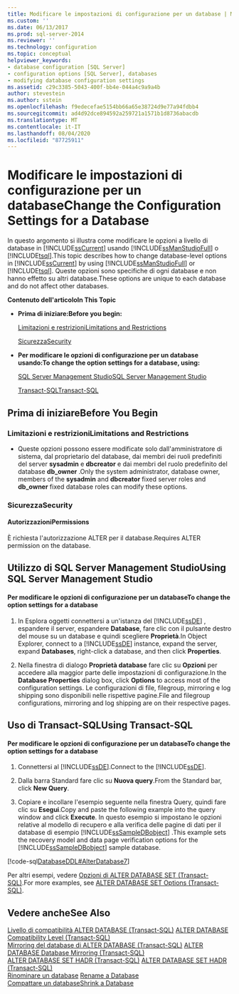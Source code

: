 ```yaml
---
title: Modificare le impostazioni di configurazione per un database | Microsoft Docs
ms.custom: ''
ms.date: 06/13/2017
ms.prod: sql-server-2014
ms.reviewer: ''
ms.technology: configuration
ms.topic: conceptual
helpviewer_keywords:
- database configuration [SQL Server]
- configuration options [SQL Server], databases
- modifying database configuration settings
ms.assetid: c29c3385-5043-400f-bb4e-044a4c9a9a4b
author: stevestein
ms.author: sstein
ms.openlocfilehash: f9edecefae5154bb66a65e38724d9e77a94fdbb4
ms.sourcegitcommit: ad4d92dce894592a259721a1571b1d8736abacdb
ms.translationtype: MT
ms.contentlocale: it-IT
ms.lasthandoff: 08/04/2020
ms.locfileid: "87725911"
---
```

# <a name="change-the-configuration-settings-for-a-database"></a><span data-ttu-id="d19c7-102">Modificare le impostazioni di configurazione per un database</span><span class="sxs-lookup"><span data-stu-id="d19c7-102">Change the Configuration Settings for a Database</span></span>
  <span data-ttu-id="d19c7-103">In questo argomento si illustra come modificare le opzioni a livello di database in [!INCLUDE[ssCurrent](../../includes/sscurrent-md.md)] usando [!INCLUDE[ssManStudioFull](../../includes/ssmanstudiofull-md.md)] o [!INCLUDE[tsql](../../includes/tsql-md.md)].</span><span class="sxs-lookup"><span data-stu-id="d19c7-103">This topic describes how to change database-level options in [!INCLUDE[ssCurrent](../../includes/sscurrent-md.md)] by using [!INCLUDE[ssManStudioFull](../../includes/ssmanstudiofull-md.md)] or [!INCLUDE[tsql](../../includes/tsql-md.md)].</span></span> <span data-ttu-id="d19c7-104">Queste opzioni sono specifiche di ogni database e non hanno effetto su altri database.</span><span class="sxs-lookup"><span data-stu-id="d19c7-104">These options are unique to each database and do not affect other databases.</span></span>  
  
 <span data-ttu-id="d19c7-105">**Contenuto dell'articolo**</span><span class="sxs-lookup"><span data-stu-id="d19c7-105">**In This Topic**</span></span>  
  
-   <span data-ttu-id="d19c7-106">**Prima di iniziare:**</span><span class="sxs-lookup"><span data-stu-id="d19c7-106">**Before you begin:**</span></span>  
  
     [<span data-ttu-id="d19c7-107">Limitazioni e restrizioni</span><span class="sxs-lookup"><span data-stu-id="d19c7-107">Limitations and Restrictions</span></span>](#Restrictions)  
  
     [<span data-ttu-id="d19c7-108">Sicurezza</span><span class="sxs-lookup"><span data-stu-id="d19c7-108">Security</span></span>](#Security)  
  
-   <span data-ttu-id="d19c7-109">**Per modificare le opzioni di configurazione per un database usando:**</span><span class="sxs-lookup"><span data-stu-id="d19c7-109">**To change the option settings for a database, using:**</span></span>  
  
     [<span data-ttu-id="d19c7-110">SQL Server Management Studio</span><span class="sxs-lookup"><span data-stu-id="d19c7-110">SQL Server Management Studio</span></span>](#SSMSProcedure)  
  
     [<span data-ttu-id="d19c7-111">Transact-SQL</span><span class="sxs-lookup"><span data-stu-id="d19c7-111">Transact-SQL</span></span>](#TsqlProcedure)  
  
##  <a name="before-you-begin"></a><a name="BeforeYouBegin"></a> <span data-ttu-id="d19c7-112">Prima di iniziare</span><span class="sxs-lookup"><span data-stu-id="d19c7-112">Before You Begin</span></span>  
  
###  <a name="limitations-and-restrictions"></a><a name="Restrictions"></a> <span data-ttu-id="d19c7-113">Limitazioni e restrizioni</span><span class="sxs-lookup"><span data-stu-id="d19c7-113">Limitations and Restrictions</span></span>  
  
-   <span data-ttu-id="d19c7-114">Queste opzioni possono essere modificate solo dall'amministratore di sistema, dal proprietario del database, dai membri dei ruoli predefiniti del server **sysadmin** e **dbcreator** e dai membri del ruolo predefinito del database **db_owner** .</span><span class="sxs-lookup"><span data-stu-id="d19c7-114">Only the system administrator, database owner, members of the **sysadmin** and **dbcreator** fixed server roles and **db_owner** fixed database roles can modify these options.</span></span>  
  
###  <a name="security"></a><a name="Security"></a> <span data-ttu-id="d19c7-115">Sicurezza</span><span class="sxs-lookup"><span data-stu-id="d19c7-115">Security</span></span>  
  
####  <a name="permissions"></a><a name="Permissions"></a> <span data-ttu-id="d19c7-116">Autorizzazioni</span><span class="sxs-lookup"><span data-stu-id="d19c7-116">Permissions</span></span>  
 <span data-ttu-id="d19c7-117">È richiesta l'autorizzazione ALTER per il database.</span><span class="sxs-lookup"><span data-stu-id="d19c7-117">Requires ALTER permission on the database.</span></span>  
  
##  <a name="using-sql-server-management-studio"></a><a name="SSMSProcedure"></a> <span data-ttu-id="d19c7-118">Utilizzo di SQL Server Management Studio</span><span class="sxs-lookup"><span data-stu-id="d19c7-118">Using SQL Server Management Studio</span></span>  
  
#### <a name="to-change-the-option-settings-for-a-database"></a><span data-ttu-id="d19c7-119">Per modificare le opzioni di configurazione per un database</span><span class="sxs-lookup"><span data-stu-id="d19c7-119">To change the option settings for a database</span></span>  
  
1.  <span data-ttu-id="d19c7-120">In Esplora oggetti connettersi a un'istanza del [!INCLUDE[ssDE](../../includes/ssde-md.md)] , espandere il server, espandere **Database**, fare clic con il pulsante destro del mouse su un database e quindi scegliere **Proprietà**.</span><span class="sxs-lookup"><span data-stu-id="d19c7-120">In Object Explorer, connect to a [!INCLUDE[ssDE](../../includes/ssde-md.md)] instance, expand the server, expand **Databases**, right-click a database, and then click **Properties**.</span></span>  
  
2.  <span data-ttu-id="d19c7-121">Nella finestra di dialogo **Proprietà database** fare clic su **Opzioni** per accedere alla maggior parte delle impostazioni di configurazione.</span><span class="sxs-lookup"><span data-stu-id="d19c7-121">In the **Database Properties** dialog box, click **Options** to access most of the configuration settings.</span></span> <span data-ttu-id="d19c7-122">Le configurazioni di file, filegroup, mirroring e log shipping sono disponibili nelle rispettive pagine.</span><span class="sxs-lookup"><span data-stu-id="d19c7-122">File and filegroup configurations, mirroring and log shipping are on their respective pages.</span></span>  
  
##  <a name="using-transact-sql"></a><a name="TsqlProcedure"></a> <span data-ttu-id="d19c7-123">Uso di Transact-SQL</span><span class="sxs-lookup"><span data-stu-id="d19c7-123">Using Transact-SQL</span></span>  
  
#### <a name="to-change-the-option-settings-for-a-database"></a><span data-ttu-id="d19c7-124">Per modificare le opzioni di configurazione per un database</span><span class="sxs-lookup"><span data-stu-id="d19c7-124">To change the option settings for a database</span></span>  
  
1.  <span data-ttu-id="d19c7-125">Connettersi al [!INCLUDE[ssDE](../../includes/ssde-md.md)].</span><span class="sxs-lookup"><span data-stu-id="d19c7-125">Connect to the [!INCLUDE[ssDE](../../includes/ssde-md.md)].</span></span>  
  
2.  <span data-ttu-id="d19c7-126">Dalla barra Standard fare clic su **Nuova query**.</span><span class="sxs-lookup"><span data-stu-id="d19c7-126">From the Standard bar, click **New Query**.</span></span>  
  
3.  <span data-ttu-id="d19c7-127">Copiare e incollare l'esempio seguente nella finestra Query, quindi fare clic su **Esegui**.</span><span class="sxs-lookup"><span data-stu-id="d19c7-127">Copy and paste the following example into the query window and click **Execute**.</span></span> <span data-ttu-id="d19c7-128">In questo esempio si impostano le opzioni relative al modello di recupero e alla verifica delle pagine di dati per il database di esempio [!INCLUDE[ssSampleDBobject](../../includes/sssampledbobject-md.md)] .</span><span class="sxs-lookup"><span data-stu-id="d19c7-128">This example sets the recovery model and data page verification options for the [!INCLUDE[ssSampleDBobject](../../includes/sssampledbobject-md.md)] sample database.</span></span>  
  
 [!code-sql[DatabaseDDL#AlterDatabase7](../../snippets/tsql/SQL14/tsql/databaseddl/transact-sql/alterdatabase.sql#alterdatabase7)]  
  
 <span data-ttu-id="d19c7-129">Per altri esempi, vedere [Opzioni di ALTER DATABASE SET &#40;Transact-SQL&#41;](/sql/t-sql/statements/alter-database-transact-sql-set-options).</span><span class="sxs-lookup"><span data-stu-id="d19c7-129">For more examples, see [ALTER DATABASE SET Options &#40;Transact-SQL&#41;](/sql/t-sql/statements/alter-database-transact-sql-set-options).</span></span>  
  
## <a name="see-also"></a><span data-ttu-id="d19c7-130">Vedere anche</span><span class="sxs-lookup"><span data-stu-id="d19c7-130">See Also</span></span>  
 <span data-ttu-id="d19c7-131">[Livello di compatibilità ALTER DATABASE &#40;Transact-SQL&#41;](/sql/t-sql/statements/alter-database-transact-sql-compatibility-level) </span><span class="sxs-lookup"><span data-stu-id="d19c7-131">[ALTER DATABASE Compatibility Level &#40;Transact-SQL&#41;](/sql/t-sql/statements/alter-database-transact-sql-compatibility-level) </span></span>  
 <span data-ttu-id="d19c7-132">[Mirroring del database di ALTER DATABASE &#40;Transact-SQL&#41;](/sql/t-sql/statements/alter-database-transact-sql-database-mirroring) </span><span class="sxs-lookup"><span data-stu-id="d19c7-132">[ALTER DATABASE Database Mirroring &#40;Transact-SQL&#41;](/sql/t-sql/statements/alter-database-transact-sql-database-mirroring) </span></span>  
 <span data-ttu-id="d19c7-133">[ALTER DATABASE SET HADR &#40;Transact-SQL&#41;](/sql/t-sql/statements/alter-database-transact-sql-set-hadr) </span><span class="sxs-lookup"><span data-stu-id="d19c7-133">[ALTER DATABASE SET HADR &#40;Transact-SQL&#41;](/sql/t-sql/statements/alter-database-transact-sql-set-hadr) </span></span>  
 <span data-ttu-id="d19c7-134">[Rinominare un database](rename-a-database.md) </span><span class="sxs-lookup"><span data-stu-id="d19c7-134">[Rename a Database](rename-a-database.md) </span></span>  
 [<span data-ttu-id="d19c7-135">Compattare un database</span><span class="sxs-lookup"><span data-stu-id="d19c7-135">Shrink a Database</span></span>](shrink-a-database.md)  
  
  
